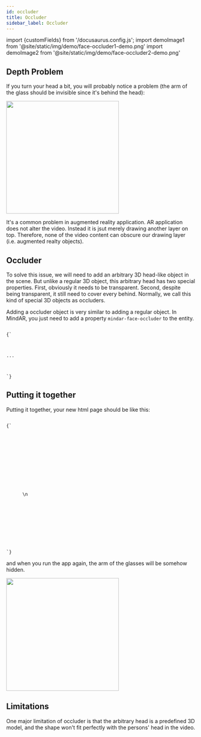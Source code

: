 ```yaml
---
id: occluder 
title: Occluder 
sidebar_label: Occluder 
---
```


import {customFields} from '/docusaurus.config.js';
import demoImage1 from '@site/static/img/demo/face-occluder1-demo.png'
import demoImage2 from '@site/static/img/demo/face-occluder2-demo.png'

## Depth Problem

If you turn your head a bit, you will probably notice a problem (the arm of the glass should be invisible since it's behind the head):

<img src={demoImage1} width="300" />

It's a common problem in augmented reality application. AR application does not alter the video. Instead it is jsut merely drawing another layer on top. Therefore, none of the video content can obscure our drawing layer (i.e. augmented realty objects). 

## Occluder

To solve this issue, we will need to add an arbitrary 3D head-like object in the scene. But unlike a regular 3D object, this arbitrary head has two special properties. First, obviously it needs to be transparent. Second, despite being transparent, it still need to cover every behind. Normally, we call this kind of special 3D objects as occluders.

Adding a occluder object is very similar to adding a regular object. In MindAR, you just need to add a property `mindar-face-occluder` to the entity.

<code>
{`
<a-assets>
  <a-asset-item id="headModel" src="https://cdn.jsdelivr.net/gh/hiukim/mind-ar-js@${customFields.libVersion}/examples/face-tracking/assets/sparkar/headOccluder.glb"></a-asset-item>
</a-assets>
...
<a-entity mindar-face-target="anchorIndex: 168">
  <a-gltf-model mindar-face-occluder position="0 -0.3 0.15"rotation="0 0 0" scale="0.065 0.065 0.065" src="#headModel"></a-gltf-model>
</a-entity>
`}
</code>

## Putting it together

Putting it together, your new html page should be like this:

<code>
{`
<html>
  <head>
    <meta name="viewport" content="width=device-width, initial-scale=1" />
    <script src="https://aframe.io/releases/1.4.2/aframe.min.js"></script>
    <script src="https://cdn.jsdelivr.net/npm/mind-ar@${customFields.libVersion}/dist/mindar-face-aframe.prod.js"></script>
  </head>

  <body>
    <a-scene mindar-face embedded color-space="sRGB" renderer="colorManagement: true, physicallyCorrectLights" vr-mode-ui="enabled: false" device-orientation-permission-ui="enabled: false">
      <a-assets>
	<a-asset-item id="glassesModel" src="https://cdn.jsdelivr.net/gh/hiukim/mind-ar-js@${customFields.libVersion}/examples/face-tracking/assets/glasses/scene.gltf"></a-asset-item>
	<a-asset-item id="headModel" src="https://cdn.jsdelivr.net/gh/hiukim/mind-ar-js@${customFields.libVersion}/examples/face-tracking/assets/sparkar/headOccluder.glb"></a-asset-item>
      </a-assets>\n
      <a-camera active="false" position="0 0 0"></a-camera>
      <a-entity mindar-face-target="anchorIndex: 168">
        <a-gltf-model mindar-face-occluder position="0 -0.3 0.15"rotation="0 0 0" scale="0.065 0.065 0.065" src="#headModel"></a-gltf-model>
      </a-entity>
      <a-entity mindar-face-target="anchorIndex: 168">
        <a-gltf-model rotation="0 0 0" position="0 0 0" scale="0.01 0.01 0.01" src="#glassesModel"></a-gltf-model>
      </a-entity>
    </a-scene>
  </body>
</html>
`}
</code>

and when you run the app again, the arm of the glasses will be somehow hidden. 

<img src={demoImage2} width="300" />

## Limitations

One major limitation of occluder is that the arbitrary head is a predefined 3D model, and the shape won't fit perfectly with the persons' head in the video.
